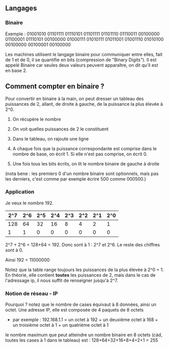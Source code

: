 ## Langages

### Binaire

Exemple : 01001010 01101111 01110101 01101111 01101110 01110011 00100000 01100001 01110101 00100000 01000111 01010111 01011001 01001110 01010100 00100000 00100001 00100000

Les machines utilisent le langage binaire pour communiquer entre elles, fait de 1 et de 0, il se quantifie en bits (compression de "Binary Digits"). Il est appelé Binaire car seules deux valeurs peuvent apparaître, on dit qu'il est en base 2. 

## Comment compter en binaire ?

Pour convertir en binaire à la main, on peut dresser un tableau des puissances de 2, allant, de droite à gauche, de la puissance la plus élevée à 2^0. 

1. On récupère le nombre

2. On voit quelles puissances de 2 le constituent

3. Dans le tableau, on rajoute une ligne

4. A chaque fois que la puissance correspondante est comprise dans le nombre de base, on écrit 1. Si elle n'est pas comprise, on écrit 0. 

5. Une fois tous les bits écrits, on lit le nombre binaire de gauche à droite



(nota bene : les premiers 0 d'un nombre binaire sont optionnels, mais pas les derniers, c'est comme par exemple écrire 500 comme 000500.)



### Application

Je veux le nombre 192.

| 2^7 | 2^6 | 2^5 | 2^4 | 2^3 | 2^2 | 2^1 | 2^0 |
| --- | --- | --- | --- | --- | --- | --- | --- |
| 128 | 64  | 32  | 16  | 8   | 4   | 2   | 1   |
| 1   | 1   | 0   | 0   | 0   | 0   | 0   | 0   |

2^7 + 2^6 = 128+64 = 192. Donc sont à 1 : 2^7 et 2^6. Le reste des chiffres sont à 0. 

Ainsi 192 = 11000000

Notez que la table range toujours les puissances de la plus élevée à 2^0 = 1. En théorie, elle contient **toutes** les puissances de 2, mais dans le cas de l'adressage ip, il nous suffit de renseigner jusqu'à 2^7.



### Notion de réseau - IP

Pourquoi ? notez que le nombre de cases équivaut à 8 données, ainsi un octet. Une adresse IP, elle est composée de 4 paquets de 8 octets 

- par exemple : 192.168.1.1 = un octet à 192 + un deuxième octet à 168 + un troisième octet à 1 + un quatrième octet à 1

le nombre maximum que peut atteindre un nombre binaire en 8 octets (càd, toutes les cases à 1 dans le tableau) est : 128+64+32+16+8+4+2+1 = 255
